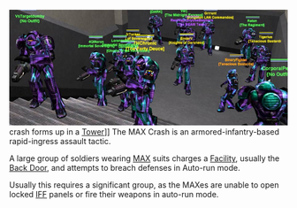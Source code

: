 ![](../images/Max_Crash.jpg "fig:Max_Crash.jpg") crash forms up in a
[Tower](../locations/Towers.md)\]\] The MAX Crash is an armored-infantry-based
rapid-ingress assault tactic.

A large group of soldiers wearing [MAX](../items/Mechanized_Assault_Exo-Suit.md) suits charges a
[Facility](../locations/Facilities.md), usually the [Back
Door](../locations/Back_Door.md), and attempts to breach defenses in Auto-run
mode.

Usually this requires a significant group, as the MAXes are unable to
open locked [IFF](../terminology/IFF.md) panels or fire their weapons in
auto-run mode.

<!--[category:Strategy](category:Strategy.md)-->
